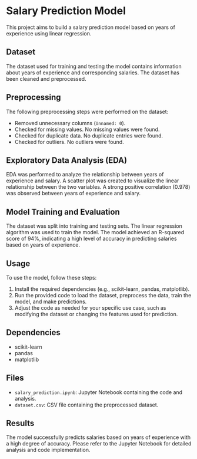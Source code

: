 
# Salary Prediction Model

This project aims to build a salary prediction model based on years of experience using linear regression.

## Dataset

The dataset used for training and testing the model contains information about years of experience and corresponding salaries. The dataset has been cleaned and preprocessed.

## Preprocessing

The following preprocessing steps were performed on the dataset:
- Removed unnecessary columns (`Unnamed: 0`).
- Checked for missing values. No missing values were found.
- Checked for duplicate data. No duplicate entries were found.
- Checked for outliers. No outliers were found.

## Exploratory Data Analysis (EDA)

EDA was performed to analyze the relationship between years of experience and salary. A scatter plot was created to visualize the linear relationship between the two variables. A strong positive correlation (0.978) was observed between years of experience and salary.

## Model Training and Evaluation

The dataset was split into training and testing sets. The linear regression algorithm was used to train the model. The model achieved an R-squared score of 94%, indicating a high level of accuracy in predicting salaries based on years of experience.

## Usage

To use the model, follow these steps:

1. Install the required dependencies (e.g., scikit-learn, pandas, matplotlib).
2. Run the provided code to load the dataset, preprocess the data, train the model, and make predictions.
3. Adjust the code as needed for your specific use case, such as modifying the dataset or changing the features used for prediction.

## Dependencies

- scikit-learn
- pandas
- matplotlib

## Files

- `salary_prediction.ipynb`: Jupyter Notebook containing the code and analysis.
- `dataset.csv`: CSV file containing the preprocessed dataset.

## Results

The model successfully predicts salaries based on years of experience with a high degree of accuracy. Please refer to the Jupyter Notebook for detailed analysis and code implementation.

